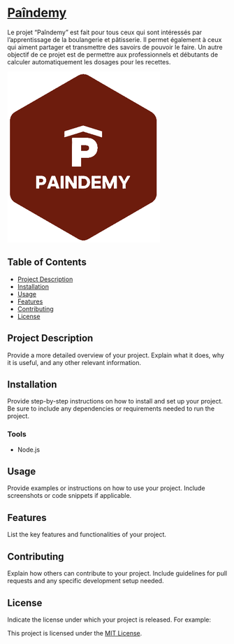 # [Paîndemy](https://paindemy.herokuapp.com/)

Le projet “Paîndemy” est fait pour tous ceux qui sont intéressés par l’apprentissage de la boulangerie et pâtisserie. Il permet également à ceux qui aiment partager et transmettre des savoirs de pouvoir le faire. Un autre objectif de ce projet est de permettre aux professionnels et débutants de calculer automatiquement les dosages pour les recettes.

![Project Screenshot](public/images/logo_home.png)

## Table of Contents

- [Project Description](#project-description)
- [Installation](#installation)
- [Usage](#usage)
- [Features](#features)
- [Contributing](#contributing)
- [License](#license)

## Project Description

Provide a more detailed overview of your project. Explain what it does, why it is useful, and any other relevant information.

## Installation

Provide step-by-step instructions on how to install and set up your project. Be sure to include any dependencies or requirements needed to run the project.

### Tools
- Node.js

## Usage

Provide examples or instructions on how to use your project. Include screenshots or code snippets if applicable.

## Features

List the key features and functionalities of your project.

## Contributing

Explain how others can contribute to your project. Include guidelines for pull requests and any specific development setup needed.

## License

Indicate the license under which your project is released. For example:

This project is licensed under the [MIT License](LICENSE).
